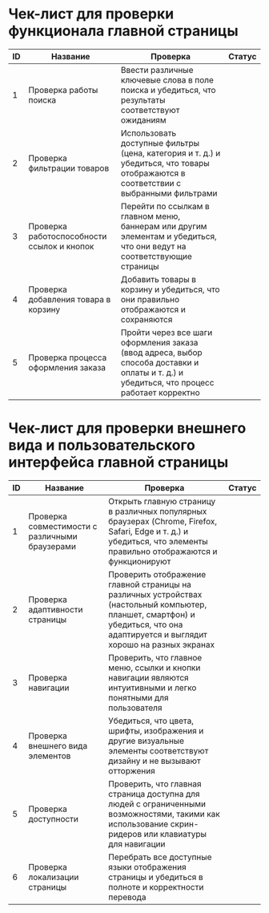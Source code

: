  # Чек-лист для проверки функционала главной страницы

| ID | Название | Проверка | Статус |
|---|---|---|---|
| 1 | Проверка работы поиска | Ввести различные ключевые слова в поле поиска и убедиться, что результаты  соответствуют ожиданиям |  |
| 2 | Проверка фильтрации товаров | Использовать доступные фильтры (цена, категория и т. д.) и убедиться,  что товары отображаются в соответствии с выбранными фильтрами |  |
| 3 | Проверка работоспособности ссылок и кнопок | Перейти по ссылкам в главном меню, баннерам или другим элементам и убедиться,  что они ведут на соответствующие страницы  |  |
| 4 | Проверка добавления товара в корзину | Добавить товары в корзину и убедиться, что они правильно отображаются и сохраняются |  |
| 5 | Проверка процесса оформления заказа | Пройти через все шаги оформления заказа (ввод адреса, выбор способа доставки  и оплаты и т. д.) и убедиться, что процесс работает корректно |  |

# Чек-лист для проверки внешнего вида и пользовательского интерфейса главной страницы


| ID | Название | Проверка | Статус |
|---|---|---|---|
| 1 | Проверка совместимости с различными браузерами | Открыть главную страницу в различных популярных браузерах  (Chrome, Firefox, Safari, Edge и т. д.) и убедиться, что элементы  правильно отображаются и функционируют |  |
| 2 | Проверка адаптивности страницы | Проверить отображение главной страницы на различных устройствах  (настольный компьютер, планшет, смартфон) и убедиться, что она адаптируется  и выглядит хорошо на разных экранах |  |
| 3 | Проверка навигации | Проверить, что главное меню, ссылки и кнопки навигации являются интуитивными  и легко понятными для пользователя |  |
| 4 | Проверка внешнего вида элементов | Убедиться, что цвета, шрифты, изображения и другие визуальные элементы  соответствуют дизайну и не вызывают отторжения |  |
| 5 | Проверка доступности | Проверить, что главная страница доступна для людей с ограниченными возможностями,  такими как использование скрин-ридеров или клавиатуры для навигации |  |
| 6 | Проверка локализации страницы | Перебрать все доступные языки отображения страницы и убедиться в полноте и корректности перевода |  |
